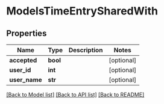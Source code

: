 # ModelsTimeEntrySharedWith

## Properties

Name | Type | Description | Notes
------------ | ------------- | ------------- | -------------
**accepted** | **bool** |  | [optional] 
**user_id** | **int** |  | [optional] 
**user_name** | **str** |  | [optional] 

[[Back to Model list]](../README.md#documentation-for-models) [[Back to API list]](../README.md#documentation-for-api-endpoints) [[Back to README]](../README.md)


